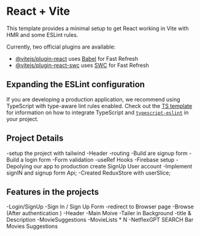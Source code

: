 # React + Vite

This template provides a minimal setup to get React working in Vite with HMR and some ESLint rules.

Currently, two official plugins are available:

- [@vitejs/plugin-react](https://github.com/vitejs/vite-plugin-react/blob/main/packages/plugin-react) uses [Babel](https://babeljs.io/) for Fast Refresh
- [@vitejs/plugin-react-swc](https://github.com/vitejs/vite-plugin-react/blob/main/packages/plugin-react-swc) uses [SWC](https://swc.rs/) for Fast Refresh

## Expanding the ESLint configuration

If you are developing a production application, we recommend using TypeScript with type-aware lint rules enabled. Check out the [TS template](https://github.com/vitejs/vite/tree/main/packages/create-vite/template-react-ts) for information on how to integrate TypeScript and [`typescript-eslint`](https://typescript-eslint.io) in your project.




## Project Details 

-setup the project with tailwind 
-Header
-routing
-Build are signup form
-Build a login form
-Form validation
-useRef Hooks
-Firebase setup
-Depolying our app to production
create SignUp User account
-Implement signIN and signup form Api; 
-Created ReduxStore with userSlice;


## Features in the projects 

 -Login/SignUp
         -Sign In / Sign Up Form
         -redirect to Browser page
 -Browse (After authentication )
         -Header 
         -Main Moive 
              -Tailer in Background 
              -title & Description 
              -MovieSuggestions
                  -MovieLists * N
-NetflexGPT
    SEARCH Bar 
    Movies Suggestions
    







